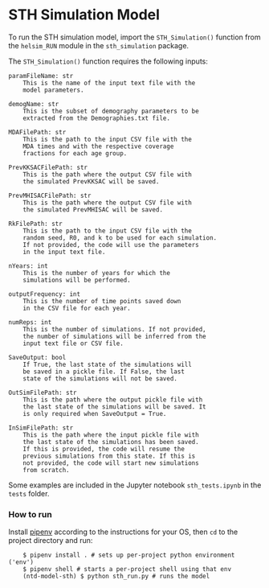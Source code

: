 # STH Simulation Model

To run the STH simulation model, import the `STH_Simulation()` function from the `helsim_RUN` module in the `sth_simulation` package.

The `STH_Simulation()` function requires the following inputs:

    paramFileName: str
        This is the name of the input text file with the
        model parameters.

    demogName: str
        This is the subset of demography parameters to be
        extracted from the Demographies.txt file.

    MDAFilePath: str
        This is the path to the input CSV file with the
        MDA times and with the respective coverage
        fractions for each age group.

    PrevKKSACFilePath: str
        This is the path where the output CSV file with
        the simulated PrevKKSAC will be saved.

    PrevMHISACFilePath: str
        This is the path where the output CSV file with
        the simulated PrevMHISAC will be saved.

    RkFilePath: str
        This is the path to the input CSV file with the
        random seed, R0, and k to be used for each simulation.
        If not provided, the code will use the parameters
        in the input text file.

    nYears: int
        This is the number of years for which the
        simulations will be performed.

    outputFrequency: int
        This is the number of time points saved down
        in the CSV file for each year.

    numReps: int
        This is the number of simulations. If not provided,
        the number of simulations will be inferred from the
        input text file or CSV file.

    SaveOutput: bool
        If True, the last state of the simulations will
        be saved in a pickle file. If False, the last
        state of the simulations will not be saved.

    OutSimFilePath: str
        This is the path where the output pickle file with
        the last state of the simulations will be saved. It
        is only required when SaveOutput = True.

    InSimFilePath: str
        This is the path where the input pickle file with
        the last state of the simulations has been saved.
        If this is provided, the code will resume the
        previous simulations from this state. If this is
        not provided, the code will start new simulations
        from scratch.
        
Some examples are included in the Jupyter notebook `sth_tests.ipynb` in the `tests` folder.

### How to run

Install [pipenv](https://drive.google.com/drive/folders/1Or6lUkymYd_p031xKGZLcnTV4GYf-oYb) according to the instructions for your OS, then `cd` to the project directory and run:

```
    $ pipenv install . # sets up per-project python environment ('env')
    $ pipenv shell # starts a per-project shell using that env
    (ntd-model-sth) $ python sth_run.py # runs the model
```
